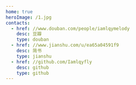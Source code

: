 ```yaml
---
home: true
heroImage: /1.jpg
contacts:
  - href: //www.douban.com/people/iamlqymelody
    desc: 豆瓣
    type: douban
  - href: //www.jianshu.com/u/ea65a04591f9
    desc: 简书
    type: jianshu  
  - href: //github.com/Iamlqyfly
    desc: github
    type: github  
---
```


<Contact />
